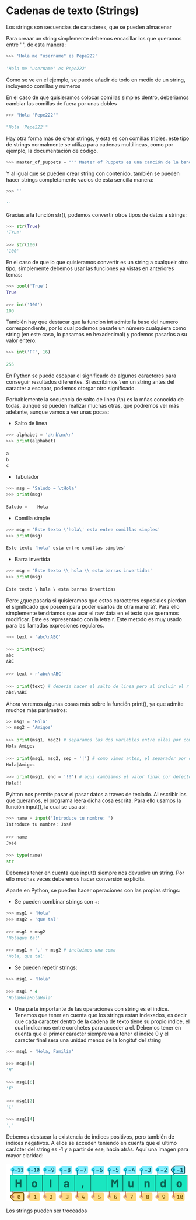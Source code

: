 # Cadenas de texto (Strings)

Los strings son secuencias de caracteres, que se pueden almacenar

Para creaar un string simplemente debemos encasillar los que queramos entre ' ', de esta manera:

```python
>>> 'Hola me "username" es Pepe222'

'Hola me "username" es Pepe222'
```

Como se ve en el ejemplo, se puede añadir de todo en medio de un string, incluyendo comillas y números

En el caso de que quisieramos colocar comillas simples dentro, deberiamos cambiar las comillas de fuera por unas dobles

```python
>>> "Hola 'Pepe222'"

"Hola 'Pepe222'"
```

Hay otra forma más de crear strings, y esta es con comillas triples. este tipo de strings normalmente se utiliza para cadenas multilineas, como por ejemplo, la documentación de código.

```python
>>> master_of_puppets = """ Master of Puppets es una canción de la banda de trash metal Metallica de su album homónimo de 1986""""
```

Y al igual que se pueden crear string con contenido, también se pueden hacer strings completamente vacios de esta sencilla manera:

```python
>>> ''

''
```

Gracias a la función str(), podemos convertir otros tipos de datos a strings:

```python
>>> str(True)
'True'

>>> str(100)
'100'
```

En el caso de que lo que quisieramos convertir es un string a cualqueir otro tipo, simplemente debemos usar las funciones ya vistas en anteriores temas:

```python
>>> bool('True')
True

>>> int('100')
100
```

También hay que destacar que la funcion int admite la base del numero correspondiente, por lo cual podemos pasarle un número cualquiera como string (en este caso, lo pasamos en hexadecimal) y podemos pasarlos a su valor entero:

```python
>>> int('FF', 16)

255
```

En Python se puede escapar el significado de algunos caracteres para conseguir resultados diferentes. Si escribimos \ en un string antes del caracter a escapar, podemos otorgar otro significado.

Porbablemente la secuencia de salto de linea (\n) es la mñas conocida de todas, aunque se pueden realizar muchas otras, que podremos ver más adelante, aunque vamos a ver unas pocas:

- Salto de línea
```python
>>> alphabet = 'a\nb\nc\n' 
>>> print(alphabet)

a
b
c
```

- Tabulador

```python
>>> msg = 'Saludo = \tHola'
>>> print(msg)

Saludo =    Hola
```

- Comilla simple

```python
>>> msg = 'Este texto \'hola\' esta entre comillas simples'
>>> print(msg)

Este texto 'hola' esta entre comillas simples'
```

- Barra invertida

```python
>>> msg = 'Este texto \\ hola \\ esta barras invertidas'
>>> print(msg)

Este texto \ hola \ esta barras invertidas
```

Pero: ¿que pasaría si quisieramos que estos caracteres especiales pierdan el significado que poseen para poder usarlos de otra manera?. Para ello simplemente tendríamos que usar el raw data en el texto que queramos modificar. Este es representado con la letra r. Este metodo es muy usado para las llamadas expresiones regulares.

```python
>>> text = 'abc\nABC'

>>> print(text) 
abc
ABC

>>> text = r'abc\nABC'

>>> print(text) # debería hacer el salto de linea pero al incluir el r antes del texto entre comillas simples, imprime el texto literal
abc\nABC
```

Ahora veremos algunas cosas más sobre la función print(), ya que admite muchos más parámetros:

```python
>> msg1 = 'Hola'
>> msg2 = 'Amigos'

>>> print(msg1, msg2) # separamos las dos variables entre ellas por comas, por lo cual se imprime el contenido de ambas
Hola Amigos

>>> print(msg1, msg2, sep = '|') # como vimos antes, el separador por defecto es un espacio, por lo cual aquí lo cambiamos por una barra vertical
Hola|Amigos

>>> print(msg1, end = '!!') # aqui cambiamos el valor final por defecto, por dos exclamaciones
Hola!!
```

Pyhton nos permite pasar el pasar datos a traves de teclado. Al escribir los que queramos, el programa leera dicha cosa escrita. Para ello usamos la función input(), la cual se usa así:

```python
>>> name = input('Introduce tu nombre: ')
Introduce tu nombre: José

>>> name
José

>>> type(name)
str
```
Debemos tener en cuenta que input() siempre nos devuelve un string. Por ello muchas veces deberemos hacer conversión explicita.


Aparte en Python, se pueden hacer operaciones con las propias strings:

- Se pueden combinar strings con +:

```python
>>> msg1 = 'Hola'
>>> msg2 = 'que tal'

>>> msg1 + msg2
'Holaque tal'

>>> msg1 + ',' + msg2 # incluimos una coma
'Hola, que tal'
```

- Se pueden repetir strings:

```python
>>> msg1 = 'Hola'

>>> msg1 * 4
'HolaHolaHolaHola'
```

- Una parte importante de las operaciones con string es el indice. Tenemos que tener en cuenta que los strings estan indexados, es decir que cada caracter dentro de la cadena de texto tiene su propio índice, el cual indicamos entre corchetes para acceder a el. Debemos tener en cuenta que el primer caracter siempre va a tener el indice 0 y el caracter final sera una unidad menos de la longituf del string

```python
>>> msg1 = 'Hola, Familia'

>>> msg1[0]
'H'

>>> msg1[6]
'F'

>>> msg1[2]
'l'

>>> msg1[4]
','
```

Debemos destacar la existencia de indices positivos, pero también de indices negativos. A ellos se acceden teniendo en cuenta que el ultimo carácter del string es -1 y a partir de ese, hacia atrás. Aquí una imagen para mayor claridad:

![alt text](src/image.png)


Los strings pueden ser troceados 
